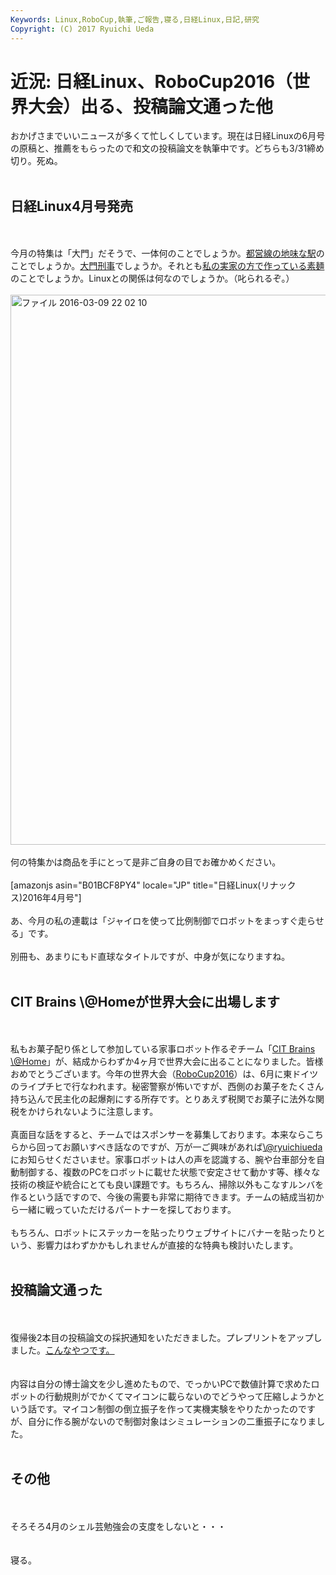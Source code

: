 ```yaml
---
Keywords: Linux,RoboCup,執筆,ご報告,寝る,日経Linux,日記,研究
Copyright: (C) 2017 Ryuichi Ueda
---
```


# 近況: 日経Linux、RoboCup2016（世界大会）出る、投稿論文通った他
おかげさまでいいニュースが多くて忙しくしています。現在は日経Linuxの6月号の原稿と、推薦をもらったので和文の投稿論文を執筆中です。どちらも3/31締め切り。死ぬ。<br />
<br />
<h2>日経Linux4月号発売</h2><br />
<br />
今月の特集は「大門」だそうで、一体何のことでしょうか。<a href="https://ja.wikipedia.org/wiki/%E5%A4%A7%E9%96%80%E9%A7%85_(%E6%9D%B1%E4%BA%AC%E9%83%BD)">都営線の地味な駅</a>のことでしょうか。<a href="https://www.google.co.jp/search?q=%E5%A4%A7%E9%96%80%E5%88%91%E4%BA%8B&tbm=isch&tbo=u&source=univ&sa=X&ved=0ahUKEwiG06-f1rPLAhXhJKYKHUnyDIgQsAQIHw&biw=1106&bih=646">大門刑事</a>でしょうか。それとも<a href="https://ja.wikipedia.org/wiki/%E5%A4%A7%E9%96%80%E7%B4%A0%E9%BA%BA">私の実家の方で作っている素麺</a>のことでしょうか。Linuxとの関係は何なのでしょうか。（叱られるぞ。）<br />
<br />
<a href="24aba612338286214c3855a72306d332-e1457528645103.jpeg" rel="attachment wp-att-7765"><img src="24aba612338286214c3855a72306d332-e1457528645103-768x1024.jpeg" alt="ファイル 2016-03-09 22 02 10" width="660" height="880" class="aligncenter size-large wp-image-7765" /></a><br />
<br />
何の特集かは商品を手にとって是非ご自身の目でお確かめください。<br />
<br />
[amazonjs asin="B01BCF8PY4" locale="JP" title="日経Linux(リナックス)2016年4月号"]<br />
<br />
あ、今月の私の連載は「ジャイロを使って比例制御でロボットをまっすぐ走らせる」です。<br />
<br />
別冊も、あまりにもド直球なタイトルですが、中身が気になりますね。<br />
<br />
<h2>CIT Brains \@Homeが世界大会に出場します</h2><br />
<br />
私もお菓子配り係として参加している家事ロボット作るぞチーム「<a href="http://at-home.cit-brains.net/">CIT Brains \@Home</a>」が、結成からわずか4ヶ月で世界大会に出ることになりました。皆様おめでとうございます。今年の世界大会（<a href="http://www.robocup2016.org/en/">RoboCup2016</a>）は、6月に東ドイツのライプチヒで行なわれます。秘密警察が怖いですが、西側のお菓子をたくさん持ち込んで民主化の起爆剤にする所存です。とりあえず税関でお菓子に法外な関税をかけられないように注意します。<br />
<br />
真面目な話をすると、チームではスポンサーを募集しております。本来ならこちらから回ってお願いすべき話なのですが、万が一ご興味があれば<a href="https://twitter.com/ryuichiueda">\@ryuichiueda</a>にお知らせくださいませ。家事ロボットは人の声を認識する、腕や台車部分を自動制御する、複数のPCをロボットに載せた状態で安定させて動かす等、様々な技術の検証や統合にとても良い課題です。もちろん、掃除以外もこなすルンバを作るという話ですので、今後の需要も非常に期待できます。チームの結成当初から一緒に戦っていただけるパートナーを探しております。<br />
<br />
もちろん、ロボットにステッカーを貼ったりウェブサイトにバナーを貼ったりという、影響力はわずかかもしれませんが直接的な特典も検討いたします。<br />
<br />
<h2>投稿論文通った</h2><br />
<br />
復帰後2本目の投稿論文の採択通知をいただきました。プレプリントをアップしました。<a href="https://www.researchgate.net/publication/296198818_Small_Implementation_of_Decision_Making_Policy_for_the_Height_Task_of_the_Acrobot">こんなやつです。</a><br />
<br />
<br />
内容は自分の博士論文を少し進めたもので、でっかいPCで数値計算で求めたロボットの行動規則がでかくてマイコンに載らないのでどうやって圧縮しようかという話です。マイコン制御の倒立振子を作って実機実験をやりたかったのですが、自分に作る腕がないので制御対象はシミュレーションの二重振子になりました。<br />
<br />
<h2>その他</h2><br />
<br />
そろそろ4月のシェル芸勉強会の支度をしないと・・・<br />
<br />
<br />
寝る。
